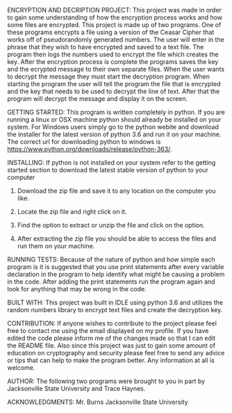 ENCRYPTION AND DECRIPTION PROJECT:
	This project was made in order to gain some understanding of how the encryption process works and how some files are encrypted. This project is made up of two programs. One of these programs encrypts a file using a version of the Ceasar Cipher that works off of pseudorandomly generated numbers. The user will enter in the phrase that they wish to have encrypted and saved to a text file. The program then logs the numbers used to encrypt the file which creates the key. After the encryption process is complete the programs saves the key and the ecrypted message to their own separate files. When the user wants to decrypt the message they must start the decryption program. When starting the program the user will tell the program the file that is encrypted and the key that needs to be used to decrypt the line of text. After that the program will decrypt the message and display it on the screen.

GETTING STARTED:
	This program is written completely in python. If you are running a linux or OSX machine python should already be installed on your system. For Windows users simply go to the python webite and download the installer for the latest version of python 3.6 and run it on your machine. The correct url for downloading python to windows is https://www.python.org/downloads/release/python-363/.

INSTALLING:
If python is not installed on your system refer to the getting started section to download the latest stable version of python to your computer

1. Download the zip file and save it to any location on the computer you like.

2. Locate the zip file and right click on it.

3. Find the option to extract or unzip the file and click on the option.

4. After extracting the zip file you should be able to access the files and run them on your machine.

RUNNING TESTS:
	Because of the nature of python and how simple each program is it is suggested that you use print statements after every variable declaration in the program to help identify what might be causing a problem in the code. After adding the print statements run the program again and look for anything that may be wrong in the code.

BUILT WITH:
	This project was built in IDLE using python 3.6 and utilizes the random numbers library to encrypt text files and create the decryption key.

CONTRIBUTION:
	If anyone wishes to contribute to the project please feel free to contact me using the email displayed on my profile. If you have edited the code please inform me of the changes made so that I can edit the README file. Also since this project was just to gain some amount of education on cryptography and security please feel free to send any advice or tips that can help to make the program better. Any information at all is welcome. 

AUTHOR:
	The following two programs were brought to you in part by Jacksonville State University and Trace Haynes.

ACKNOWLEDGMENTS:
	Mr. Burns
	Jacksonville State University
	

